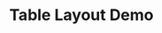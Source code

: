 ---
layout: layouts/table/demo.html
title: Table Layout Demo
head: Table Layout Demo
text1: 1 - Lorem ipsum dolor sit amet, consectetur adipisicing elit. Dolorem rem nam dolore repellendus provident, voluptas necessitatibus vel cupiditate delectus, doloremque incidunt accusantium quia! Nisi molestiae totam natus, in assumenda accusantium.
text2: 2 - Lorem ipsum dolor sit amet.
text3: 3 - Lorem ipsum dolor sit amet, consectetur adipisicing elit. At sunt harum ut rerum id quae voluptas velit iusto quasi distinctio.
text4: 4 - Lorem ipsum dolor sit amet, consectetur adipisicing elit. Similique, sequi?
text5: 5 - Lorem ipsum dolor sit amet, consectetur adipisicing elit. Maxime nisi deserunt, dolorem accusamus sint ipsam dolor quae ab animi assumenda architecto placeat possimus fugit doloribus vel, corporis amet aliquam maiores!
text6: 6 - Lorem ipsum dolor sit amet, consectetur adipisicing elit.
---